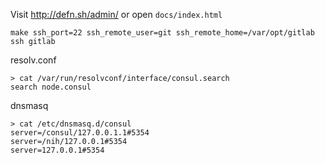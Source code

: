 Visit http://defn.sh/admin/ or open `docs/index.html`

    make ssh_port=22 ssh_remote_user=git ssh_remote_home=/var/opt/gitlab ssh gitlab

resolv.conf

    > cat /var/run/resolvconf/interface/consul.search
    search node.consul

dnsmasq

    > cat /etc/dnsmasq.d/consul
    server=/consul/127.0.0.1.1#5354
    server=/nih/127.0.0.1#5354
    server=127.0.0.1#5354

